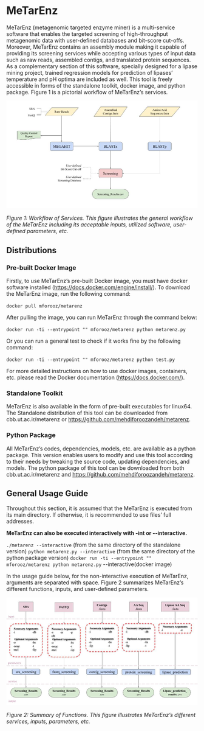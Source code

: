 # MeTarEnz

MeTarEnz (metagenomic targeted enzyme miner) is a multi-service software that enables the targeted screening of high-throughput metagenomic data with user-defined databases and bit-score cut-offs. Moreover, MeTarEnz contains an assembly module making it capable of providing its screening services while accepting various types of input data such as raw reads, assembled contigs, and translated protein sequences. As a complementary section of this software, specially designed for a lipase mining project, trained regression models for prediction of lipases’ temperature and pH optima are included as well. This tool is freely accessible in forms of the standalone toolkit, docker image, and python package. Figure 1 is a pictorial workflow of MeTarEnz’s services.

![alt text](https://github.com/mehdiforoozandeh/MeTarEnz/blob/master/Workflow.jpg?raw=true)

*Figure 1: Workflow of Services. This figure illustrates the general workflow of the MeTarEnz including its acceptable inputs, utilized software, user-defined parameters, etc.*

## Distributions

### Pre-built Docker Image

Firstly, to use MeTarEnz’s pre-built Docker image, you must have docker software installed (https://docs.docker.com/engine/install/). 
To download the MeTarEnz image, run the following command:

`docker pull mforooz/metarenz`

After pulling the image, you can run MeTarEnz through the command below:

`docker run -ti --entrypoint "" mforooz/metarenz python metarenz.py`

Or you can run a general test to check if it works fine by the following command:

`docker run -ti --entrypoint "" mforooz/metarenz python test.py`

For more detailed instructions on how to use docker images, containers, etc. please read the Docker documentation (https://docs.docker.com/).				

### Standalone Toolkit
MeTarEnz is also available in the form of pre-built executables for linux64. The Standalone distribution of this tool can be downloaded from cbb.ut.ac.ir/metarenz or https://github.com/mehdiforoozandeh/metarenz. 

### Python Package
All MeTarEnz’s codes, dependencies, models, etc. are available as a python package. This version enables users to modify and use this tool according to their needs by tweaking the source code, updating dependencies, and models. The python package of this tool can be downloaded from both cbb.ut.ac.ir/metarenz and https://github.com/mehdiforoozandeh/metarenz. 


## General Usage Guide	
Throughout this section, it is assumed that the MeTarEnz is executed from its main directory. If otherwise, it is recommended to use files’ full addresses. 

**MeTarEnz can also be executed interactively with -int or --interactive.**


`./metarenz --interactive` (from the same directory of the standalone version)
`python metarenz.py --interactive` (from the same directory of the python package version)
`docker run -ti --entrypoint "" mforooz/metarenz python metarenz.py`  --interactive(docker image)


In the usage guide below, for the non-interactive execution of MeTarEnz, arguments are separated with space. Figure 2 summarizes MeTarEnz’s different functions, inputs, and user-defined parameters. 

![alt text](https://github.com/mehdiforoozandeh/MeTarEnz/blob/master/Graphical%20Help.jpg?raw=true)

*Figure 2: Summary of Functions. This figure illustrates MeTarEnz’s different services, inputs, parameters, etc.*
